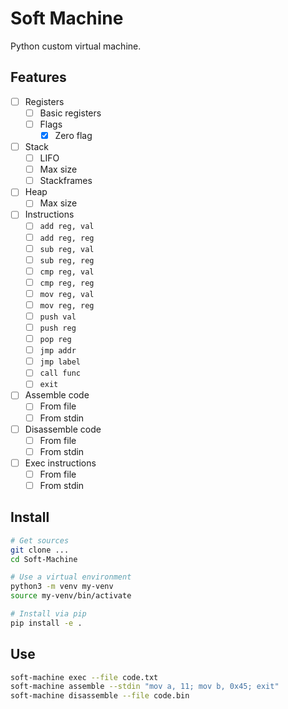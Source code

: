 # Soft Machine

Python custom virtual machine.

## Features

* [ ] Registers
    * [ ] Basic registers
    * [ ] Flags
        * [x] Zero flag 
* [ ] Stack
    * [ ] LIFO
    * [ ] Max size 
    * [ ] Stackframes
* [ ] Heap
    * [ ] Max size
* [ ] Instructions
    * [ ] `add reg, val`
    * [ ] `add reg, reg`
    * [ ] `sub reg, val`
    * [ ] `sub reg, reg`
    * [ ] `cmp reg, val`
    * [ ] `cmp reg, reg`
    * [ ] `mov reg, val`
    * [ ] `mov reg, reg`
    * [ ] `push val`
    * [ ] `push reg`
    * [ ] `pop reg`
    * [ ] `jmp addr`
    * [ ] `jmp label`
    * [ ] `call func`
    * [ ] `exit`
* [ ] Assemble code
    * [ ] From file
    * [ ] From stdin
* [ ] Disassemble code
    * [ ] From file
    * [ ] From stdin
* [ ] Exec instructions
    * [ ] From file
    * [ ] From stdin

## Install

```sh 
# Get sources
git clone ...
cd Soft-Machine

# Use a virtual environment
python3 -m venv my-venv
source my-venv/bin/activate

# Install via pip
pip install -e .
```

## Use

```sh
soft-machine exec --file code.txt
soft-machine assemble --stdin "mov a, 11; mov b, 0x45; exit"
soft-machine disassemble --file code.bin
```
